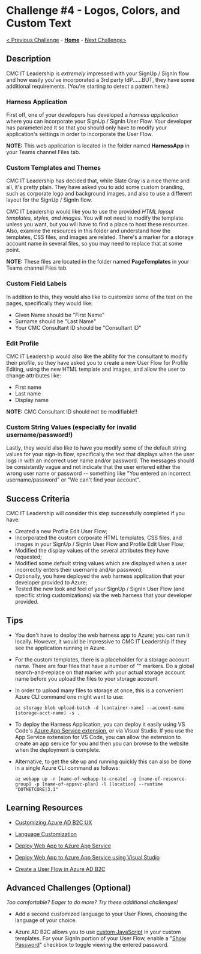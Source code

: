 # Challenge \#4 - Logos, Colors, and Custom Text

[< Previous Challenge](./03-external-idp.md) - **[Home](../README.md)** - [Next Challenge>](./05-claims-enrichment.md)

## Description

CMC IT Leadership is _extremely_ impressed with your SignUp / SignIn flow and how easily you've incorporated a 3rd party IdP......BUT, they have some additional requirements. (You're starting to detect a pattern here.)

### Harness Application

First off, one of your developers has developed a _harness application_ where you can incorporate your SignUp / SignIn User Flow. Your developer has parameterized it so that you should only have to modify your application's settings in order to incorporate the User Flow.

**NOTE:** This web application is located in the folder named **HarnessApp** in your Teams channel Files tab. 

### Custom Templates and Themes

CMC IT Leadership has decided that, while Slate Gray is a nice theme and all, it's pretty plain. They have asked you to add some custom branding, such as corporate logo and background images, and also to use a different layout for the SignUp / SignIn flow.

CMC IT Leadership would like you to use the provided _HTML layout templates, styles, and images_. You will not need to modify the template unless you want, but you will have to find a place to host these resources. Also, examine the resources in this folder and understand how the templates, CSS files, and images are related. There's a marker for a storage account name in several files, so you may need to replace that at some point.

**NOTE:** These files are located in the folder named **PageTemplates** in your Teams channel Files tab.
### Custom Field Labels

In addition to this, they would also like to customize some of the text on the pages, specifically they would like:

- Given Name should be "First Name"
- Surname should be "Last Name"
- Your CMC Consultant ID should be "Consultant ID"

### Edit Profile

CMC IT Leadership would also like the ability for the consultant to modify their profile, so they have asked you to create a new User Flow for Profile Editing, using the new HTML template and images, and allow the user to change attributes like:

- First name
- Last name
- Display name

**NOTE:** CMC Consultant ID should not be modifiable!!

### Custom String Values (especially for invalid username/password!)

Lastly, they would also like to have you modify some of the default string values for your sign-in flow, specifically the text that displays when the user logs in with an incorrect user name and/or password. The messages should be consistently vague and not indicate that the user entered either the wrong user name or password -- something like "You entered an incorrect username/password" or "We can't find your account".

## Success Criteria

CMC IT Leadership will consider this step successfully completed if you have:

- Created a new Profile Edit User Flow;
- Incorporated the custom corporate HTML templates, CSS files, and images in your SignUp / SignIn User Flow and Profile Edit User Flow;
- Modified the display values of the several attributes they have requested;
- Modified some default string values which are displayed when a user incorrectly enters their username and/or password;
- Optionally, you have deployed the web harness application that your developer provided to Azure;
- Tested the new look and feel of your SignUp / SignIn User Flow (and specific string customizations) via the web harness that your developer provided.
## Tips

- You don't have to deploy the web harness app to Azure; you can run it locally. However, it would be impressive to CMC IT Leadership if they see the application running in Azure.

- For the custom templates, there is a placeholder for a storage account name. There are four files that have a number of "<your-storage-account-name>" markers. Do a global search-and-replace on that marker with your actual storage account name before you upload the files to your storage account.

- In order to upload many files to storage at once, this is a convenient Azure CLI command one might want to use:

    `az storage blob upload-batch -d [container-name] --account-name [storage-acct-name] -s .`

- To deploy the Harness Application, you can deploy it easily using VS Code's [Azure App Service extension](https://marketplace.visualstudio.com/items?itemName=ms-azuretools.vscode-azureappservice), or via Visual Studio. If you use the App Service extension for VS Code, you can allow the extension to create an app service for you and then you can browse to the website when the deployment is complete.

- Alternative, to get the site up and running quickly this can also be done in a single Azure CLI command as follows:

    `az webapp up -n [name-of-webapp-to-create] -g [name-of-resource-group] -p [name-of-appsvc-plan] -l [location] --runtime "DOTNETCORE|3.1"`

## Learning Resources

- [Customizing Azure AD B2C UX](https://docs.microsoft.com/en-us/azure/active-directory-b2c/customize-ui-overview#custom-html-and-css)

- [Language Customization](https://docs.microsoft.com/en-us/azure/active-directory-b2c/user-flow-language-customization)

- [Deploy Web App to Azure App Service](https://docs.microsoft.com/en-us/aspnet/core/host-and-deploy/azure-apps/?view=aspnetcore-5.0&tabs=visual-studio)

- [Deploy Web App to Azure App Service using Visual Studio](https://docs.microsoft.com/en-US/visualstudio/deployment/quickstart-deploy-to-azure?view=vs-2019)

- [Create a User Flow in Azure AD B2C](https://docs.microsoft.com/en-us/azure/active-directory-b2c/create-user-flow)


## Advanced Challenges (Optional)

_Too comfortable? Eager to do more? Try these additional challenges!_

- Add a second customized language to your User Flows, choosing the language of your choice.

- Azure AD B2C allows you to use [custom JavaScript](https://docs.microsoft.com/en-us/azure/active-directory-b2c/user-flow-javascript-overview) in your custom templates. For your SignIn portion of your User Flow, enable a "[Show Password](https://docs.microsoft.com/en-us/azure/active-directory-b2c/javascript-samples#show-or-hide-a-password)" checkbox to toggle viewing the entered password.
